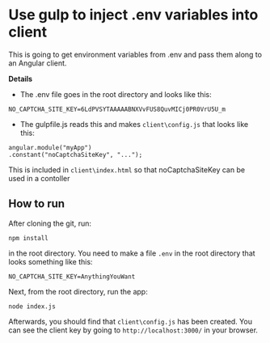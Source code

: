 # Use gulp to inject .env variables into client

This is going to get environment variables from .env and pass them along to an Angular client.

__Details__

- The .env file goes in the root directory and looks like this:
```
NO_CAPTCHA_SITE_KEY=6LdPVSYTAAAAABNXVvFUS8QuvMICj0PR0VrU5U_m
```
- The gulpfile.js reads this and makes `client\config.js` that looks like this:
```
angular.module("myApp")
.constant("noCaptchaSiteKey", "...");
```
This is included in `client\index.html` so that noCaptchaSiteKey can be used in a contoller


## How to run

After cloning the git, run:
```
npm install
```
in the root directory.  You need to make a file `.env` in the root directory that looks something like this:
```
NO_CAPTCHA_SITE_KEY=AnythingYouWant
```
 Next, from the root directory, run the app:
```
node index.js
```
Afterwards, you should find that `client\config.js` has been created.  You can see the client key by going to `http://localhost:3000/` in your browser.
